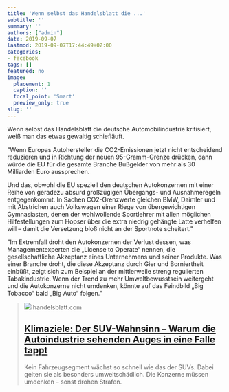 ```yaml
---
title: 'Wenn selbst das Handelsblatt die ...'
subtitle: ''
summary: ''
authors: ["admin"]
date: 2019-09-07
lastmod: 2019-09-07T17:44:49+02:00
categories:
- facebook
tags: []
featured: no
image:
  placement: 1
  caption: ''
  focal_point: 'Smart'
  preview_only: true
slug: ''
---
```

Wenn selbst das Handelsblatt die deutsche Automobilindustrie kritisiert, weiß man das etwas gewaltig schiefläuft. 

"Wenn Europas Autohersteller die CO2-Emissionen jetzt nicht entscheidend reduzieren und in Richtung der neuen 95-Gramm-Grenze drücken, dann würde die EU für die gesamte Branche Bußgelder von mehr als 30 Milliarden Euro aussprechen.

Und das, obwohl die EU speziell den deutschen Autokonzernen mit einer Reihe von geradezu absurd großzügigen Übergangs- und Ausnahmeregeln entgegenkommt. In Sachen CO2-Grenzwerte gleichen BMW, Daimler und mit Abstrichen auch Volkswagen einer Riege von übergewichtigen Gymnasiasten, denen der wohlwollende Sportlehrer mit allen möglichen Hilfestellungen zum Hopser über die extra niedrig gehängte Latte verhelfen will – damit die Versetzung bloß nicht an der Sportnote scheitert."

"Im Extremfall droht den Autokonzernen der Verlust dessen, was Managementexperten die „License to Operate“ nennen, die gesellschaftliche Akzeptanz eines Unternehmens und seiner Produkte. Was einer Branche droht, die diese Akzeptanz durch Gier und Borniertheit einbüßt, zeigt sich zum Beispiel an der mittlerweile streng regulierten Tabakindustrie. Wenn der Trend zu mehr Umweltbewusstsein weitergeht und die Autokonzerne nicht umdenken, könnte auf das Feindbild „Big Tobacco“ bald „Big Auto“ folgen."
> [![](https://www.handelsblatt.com/images/suvs-deutscher-autobauer/24985944/5-format2003.png)](https://www.handelsblatt.com/unternehmen/industrie/auto-von-morgen/klimaziele-der-suv-wahnsinn-warum-die-autoindustrie-sehend-in-eine-falle-tappt/24976708.html)
> handelsblatt.com
> ## [Klimaziele: Der SUV-Wahnsinn – Warum die Autoindustrie sehenden Auges in eine Falle tappt](https://www.handelsblatt.com/unternehmen/industrie/auto-von-morgen/klimaziele-der-suv-wahnsinn-warum-die-autoindustrie-sehend-in-eine-falle-tappt/24976708.html)
>
>Kein Fahrzeugsegment wächst so schnell wie das der SUVs. Dabei gelten sie als besonders umweltschädlich. Die Konzerne müssen umdenken – sonst drohen Strafen.


